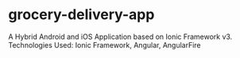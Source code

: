 # grocery-delivery-app
A Hybrid Android and iOS Application based on Ionic Framework v3. Technologies Used: Ionic Framework, Angular, AngularFire
